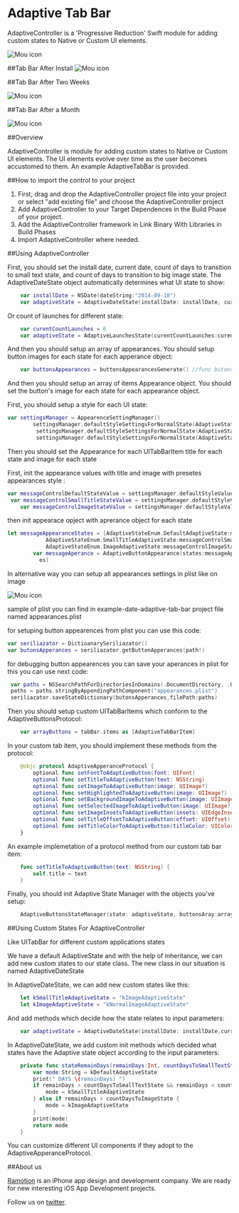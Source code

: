 # Adaptive Tab Bar

AdaptiveController is a 'Progressive Reduction' Swift module for adding custom states to Native or Custom UI elements.

![Mou icon](https://d13yacurqjgara.cloudfront.net/users/25514/screenshots/1320024/viber-ios7-concept-navigation-bar-ramotion.gif)

##Tab Bar After Install
![Mou icon](http://i.imgur.com/7V6M7z6.png?1)

##Tab Bar After Two Weeks

![Mou icon](http://i.imgur.com/KTZIC4Z.png?1)

##Tab Bar After a Month

![Mou icon](http://i.imgur.com/TNQMGTf.png?1)

##Overview

AdaptiveController is module for adding custom states to Native or Custom UI elements. The UI elements evolve over time as the user becomes accustomed to them. An example AdaptiveTabBar is provided.

##How to import the control to your project

1. First, drag and drop the AdaptiveController project file into your project or select "add existing file" and choose the AdaptiveController project
2. Add AdaptiveController to your Target Dependences in the Build Phase of your project.
3. Add the AdaptiveController framework in Link Binary With Libraries in Build Phases
4. Import AdaptiveController where needed.

##Using AdaptiveController 

First, you should set the install date, current date, count of days to transition to small text state, and count of days to transition to big image state. The AdaptiveDateState object automatically determines what UI state to show:

```swift
    var installDate = NSDate(dateString:"2014-09-18")
    var adaptiveState = AdaptiveDateState(installDate: installDate, currentDate:NSDate(), countDaysToSmallTextState:countDaysToSmallTextState, countDaysToImageState:countDaysToImageState)
```
Or count of launches for different state:

```swift
    var curentCountLaunches = 6
    var adaptiveState = AdaptiveLaunchesState(curentCountLaunches:curentCountLaunches, countLaunchesToSmallTextState:5, countLaunchesToImageState:7)
```

And then you should setup an array of appearances. You should setup button images for each state for each apperance object:

```swift
    var buttonsAppearances = buttonsAppearancesGenerate() //func butonsAppearancesGenerate() -> [AdaptiveButtonApperance]
```

And then you should setup an array of items Appearance object. You should set the button's image for each state for each appearance object.

First, you should setup a style for each UI state:
		
```swift 
var settingsManager = AppearenceSettingManager()      
        settingsManager.defaultStyleSettingsForNormalState(AdaptiveStateEnum.DefaultAdaptiveState,titleOffset:defaultOffset, imageInsets:defaultInsets, titleColor:UIColor.whiteColor(), font:defaultFont!, backgroundColor:UIColor.clearColor())
         settingsManager.defaultStyleSettingsForNormalState(AdaptiveStateEnum.SmallTitleAdaptiveState,titleOffset:defaultOffset, imageInsets:defaultSmallTitleModeImageInsets, titleColor:UIColor.whiteColor(), font:defaultSmallTitleModeFont!, backgroundColor:UIColor.clearColor())
         settingsManager.defaultStyleSettingsForNormalState(AdaptiveStateEnum.ImageAdaptiveState,titleOffset:defaultOffset, imageInsets:defaultImageModeInsets, titleColor:UIColor.whiteColor(), font:defaultFont!, backgroundColor:UIColor.clearColor())
```
 Then you should set the Appearance for each UITabBarItem title for each state and image for each state
 
 First, init the appearance values with title and image with presetes appearances style :
 
```swift 
var messageСontrolDefaultStateValue = settingsManager.defaultStyleValuesForNormalState(AdaptiveStateEnum.DefaultAdaptiveState, title:"messages", imageName:"messages")
 var messageControlSmallTitleStateValue = settingsManager.defaultStyleValuesForNormalState(AdaptiveStateEnum.SmallTitleAdaptiveState, title:"messages", imageName:"messages_smalltitle")
 	var messageControlImageStateValue = settingsManager.defaultStyleValuesForNormalState(AdaptiveStateEnum.ImageAdaptiveState, title:"", imageName:"messages_bigimage")
```
then init appearace opject with aprerance object for each state

```swift
let messageAppearanceStates = [AdaptiveStateEnum.DefaultAdaptiveState:messageСontrolDefaultStateValue,
            AdaptiveStateEnum.SmallTitleAdaptiveState:messageControlSmallTitleStateValue,
            AdaptiveStateEnum.ImageAdaptiveState:messageControlImageStateValue]        
        var messageAperance = AdaptiveButtonAppearance(states:messageAppearanceStates)
          es)
```

In alternative way you can setup all appearances settings in plist like on image

![Mou icon](http://i.imgur.com/zLP8zHF.png)

sample of plist you can find in example-date-adaptive-tab-bar project file named  appearances.plist
 
for setuping button appearences from plist you can use this code:
        
```swift 
var seriliazator = DictioanarySeriliazator()
var butonsApperances = seriliazator.getButtonApperances(path!)
```

for debugging button appearences  you can save your aperances in plist for this you can use next code:    

```swift 
 var paths = NSSearchPathForDirectoriesInDomains(.DocumentDirectory, .UserDomainMask, true)[0] as String
 paths = paths.stringByAppendingPathComponent("appearances.plist")
 seriliazator.saveStateDictionary(butonsApperances,filePath:paths)
```   
       
Then you should setup сustom UITabBarItems which conform to the AdaptiveButtonsProtocol:

```swift 
    var arrayButtons = tabBar.items as [AdaptiveTabBarItem]
```

In your custom tab item, you should implement these methods from the protocol:
		
```swift
    @objc protocol AdaptiveApperanceProtocol {
        optional func setFontToAdaptiveButton(font: UIFont)
        optional func setTitleToAdaptiveButton(text: NSString)
        optional func setImageToAdaptiveButton(image: UIImage?)
        optional func setHighlightedToAdaptiveButton(image: UIImage?)
        optional func setBackgroundImageToAdaptiveButton(image: UIImage?)
        optional func setSelectedImageToAdaptiveButton(image: UIImage?)
        optional func setImageInsetsToAdaptiveButton(insets: UIEdgeInsets)
        optional func setTitleOffsetToAdaptiveButton(offset: UIOffset)
        optional func setTitleColorToAdaptiveButton(titleColor: UIColor)
    }
```

An example implemetation of a protocol method from our custom tab bar item:
	
```swift	
    func setTitleToAdaptiveButton(text: NSString) {
    	self.title = text
	}
```


Finally, you should init Adaptive State Manager with the objects you've setup:

```swift
	AdaptiveButtonsStateManager(state: adaptiveState, buttonsAray:arrayButtons, buttonsAppearance:butonsAppearances)
```


##Using Custom States For AdaptiveController 

Like UITabBar for different custom applications states 

We have a default AdaptiveState and with the help of inheritance, we can add
new custom states to our state class. The new class in our situation is 
named AdaptiveDateState

In AdaptiveDateState, we can add new custom states like this:

```swift
	let kSmallTitleAdaptiveState = "kImageAdaptiveState"
	let kImageAdaptiveState = "kNormalImageAdaptiveState"
```

And add methods which decide how the state relates to input parameters:

```swift
	var adaptiveState = AdaptiveDateState(installDate: installDate,currentDate:NSDate(),countDaysToSmallTextState:countDaysToSmallTextState,countDaysToImageState:countDaysToImageState)
```

In AdaptiveDateState, we add custom init methods which decided what states have the Adaptive state object according to the input parameters:

```swift 
    private func stateRemainDays(remainDays:Int, countDaysToSmallTextState:Int, countDaysToImageState:Int)->String {
        var mode:String = kDefaultAdaptiveState
        print(" DAYS \(remainDays) ")
        if remainDays > countDaysToSmallTextState && remainDays < countDaysToImageState{
            mode = kSmallTitleAdaptiveState
        } else if remainDays > countDaysToImageState {
            mode = kImageAdaptiveState
        }
        print(mode)
        return mode
    }
```

You can customize different UI components if they adopt to the AdaptiveApperanceProtocol.

##About us

[Ramotion](http://Ramotion.com) is an iPhone app design and development company. We are ready for new interesting iOS App Development projects.

Follow us on [twitter](http://twitter.com/ramotion).
